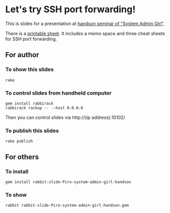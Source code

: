 # Let's try SSH port forwarding!

This is slides for a presentation at [handson seminar of "System Admin Girl"](https://system-admin-girl.doorkeeper.jp/events/22836).

There is a [printable sheet](printable-sheets/printable.pdf).
It includes a memo space and three cheat sheets for SSH port forwarding.

## For author

### To show this slides

    rake

### To control slides from handheld computer

    gem install rabbirack
    rabbirack rackup -- --host 0.0.0.0

Then you can control slides via http://(ip address):10102/

### To publish this slides

    rake publish

## For others

### To install

    gem install rabbit-slide-Piro-system-admin-girl-handson

### To show

    rabbit rabbit-slide-Piro-system-admin-girl-handson.gem

